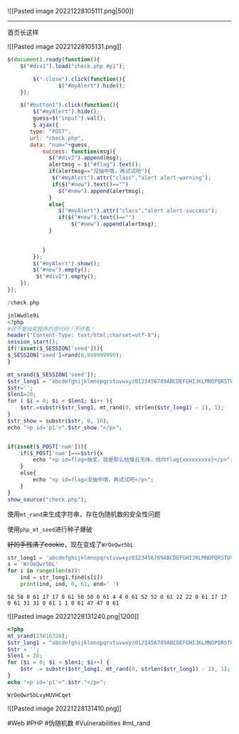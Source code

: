 ![[Pasted image 20221228105111.png|500]]

---
首页长这样

![[Pasted image 20221228105131.png]]

```js
$(document).ready(function(){
    $("#div1").load("check.php #p1");

        $(".close").click(function(){
        		$("#myAlert").hide();
    });	     

    $("#button1").click(function(){
    	$("#myAlert").hide();
    	guess=$("input").val();
		$.ajax({
	   type: "POST",
	   url: "check.php",
	   data: "num="+guess,
		   success: function(msg){
		     $("#div2").append(msg);
		     alertmsg = $("#flag").text(); 
		     if(alertmsg=="没抽中哦，再试试吧"){
		      $("#myAlert").attr("class","alert alert-warning");
		      if($("#new").text()=="")
		     	$("#new").append(alertmsg);
		     }
		     else{		     	
		     	$("#myAlert").attr("class","alert alert-success");
		     	if($("#new").text()=="")	
		     		$("#new").append(alertmsg);	
		     }

		 
		   }
		}); 
		$("#myAlert").show();
		$("#new").empty();
		 $("#div2").empty();
	});
});
```

```php
/check.php
```

```php
jnlWwdle9i
<?php
#这不是抽奖程序的源代码！不许看！
header("Content-Type: text/html;charset=utf-8");
session_start();
if(!isset($_SESSION['seed'])){
$_SESSION['seed']=rand(0,999999999);
}

mt_srand($_SESSION['seed']);
$str_long1 = "abcdefghijklmnopqrstuvwxyz0123456789ABCDEFGHIJKLMNOPQRSTUVWXYZ";
$str='';
$len1=20;
for ( $i = 0; $i < $len1; $i++ ){
    $str.=substr($str_long1, mt_rand(0, strlen($str_long1) - 1), 1);       
}
$str_show = substr($str, 0, 10);
echo "<p id='p1'>".$str_show."</p>";


if(isset($_POST['num'])){
    if($_POST['num']===$str){x
        echo "<p id=flag>抽奖，就是那么枯燥且无味，给你flag{xxxxxxxxx}</p>";
    }
    else{
        echo "<p id=flag>没抽中哦，再试试吧</p>";
    }
}
show_source("check.php"); 
```

使用`mt_rand`来生成字符串，存在伪随机数的安全性问题

使用`php_mt_seed`进行种子爆破

~~好的手残清了cookie~~，现在变成了`WrOeQwr5bL`

```python
str_long1 = 'abcdefghijklmnopqrstuvwxyz0123456789ABCDEFGHIJKLMNOPQRSTUVWXYZ'
s = 'WrOeQwr5bL'
for i in range(len(s)):
    ind = str_long1.find(s[i])
    print(ind, ind, 0, 61, end=' ')
```

```
58 58 0 61 17 17 0 61 50 50 0 61 4 4 0 61 52 52 0 61 22 22 0 61 17 17 0 61 31 31 0 61 1 1 0 61 47 47 0 61 
```

![[Pasted image 20221228131240.png|1200]]

```php
<?php
mt_srand(15816320);
$str_long1 = "abcdefghijklmnopqrstuvwxyz0123456789ABCDEFGHIJKLMNOPQRSTUVWXYZ";
$str = '';
$len1 = 20;
for ($i = 0; $i < $len1; $i++) {
    $str .= substr($str_long1, mt_rand(0, strlen($str_long1) - 1), 1);
}
echo "<p id='p1'>".$str."</p>";
```

```
WrOeQwr5bLvyHUVHCqet
```

![[Pasted image 20221228131410.png]]

#Web #PHP #伪随机数 #Vulnerabilities #mt_rand